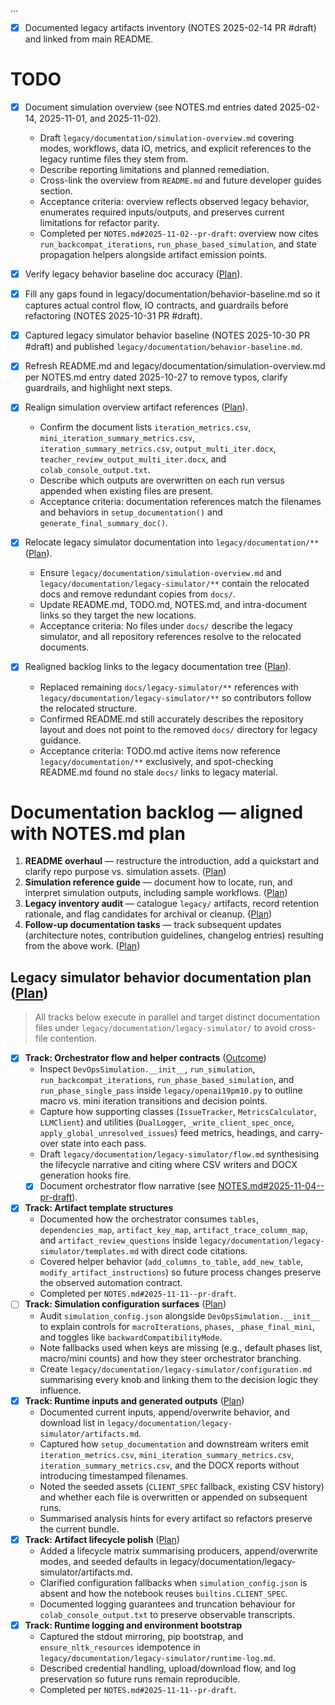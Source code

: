 ...
- [x] Documented legacy artifacts inventory (NOTES 2025-02-14 PR #draft) and linked from main README.
# TODO

- [x] Document simulation overview (see NOTES.md entries dated 2025-02-14,
      2025-11-01, and 2025-11-02).
  - Draft `legacy/documentation/simulation-overview.md` covering modes, workflows, data IO,
    metrics, and explicit references to the legacy runtime files they stem
    from.
  - Describe reporting limitations and planned remediation.
  - Cross-link the overview from `README.md` and future developer guides
    section.
  - Acceptance criteria: overview reflects observed legacy behavior, enumerates
    required inputs/outputs, and preserves current limitations for refactor
    parity.
  - Completed per `NOTES.md#2025-11-02--pr-draft`: overview now cites
    `run_backcompat_iterations`, `run_phase_based_simulation`, and state
    propagation helpers alongside artifact emission points.
- [x] Verify legacy behavior baseline doc accuracy ([Plan](NOTES.md#2025-10-31--pr-draft)).
- [x] Fill any gaps found in legacy/documentation/behavior-baseline.md so it captures
      actual control flow, IO contracts, and guardrails before refactoring (NOTES 2025-10-31 PR #draft).
- [x] Captured legacy simulator behavior baseline (NOTES 2025-10-30 PR #draft)
  and published `legacy/documentation/behavior-baseline.md`.
- [x] Refresh README.md and legacy/documentation/simulation-overview.md per
  NOTES.md entry dated 2025-10-27 to remove typos, clarify guardrails, and
  highlight next steps.
- [x] Realign simulation overview artifact references ([Plan](NOTES.md#2025-11-03--pr-draft)).
  - Confirm the document lists `iteration_metrics.csv`,
    `mini_iteration_summary_metrics.csv`,
    `iteration_summary_metrics.csv`, `output_multi_iter.docx`,
    `teacher_review_output_multi_iter.docx`, and `colab_console_output.txt`.
  - Describe which outputs are overwritten on each run versus appended when
    existing files are present.
  - Acceptance criteria: documentation references match the filenames and
    behaviors in `setup_documentation()` and `generate_final_summary_doc()`.

- [x] Relocate legacy simulator documentation into `legacy/documentation/**`
      ([Plan](NOTES.md#2025-11-09--pr-draft)).
  - Ensure `legacy/documentation/simulation-overview.md` and
    `legacy/documentation/legacy-simulator/**` contain the relocated docs and
    remove redundant copies from `docs/`.
  - Update README.md, TODO.md, NOTES.md, and intra-document links so they target
    the new locations.
  - Acceptance criteria: No files under `docs/` describe the legacy simulator,
    and all repository references resolve to the relocated documents.
- [x] Realigned backlog links to the legacy documentation tree
      ([Plan](NOTES.md#2025-11-10--pr-draft)).
  - Replaced remaining `docs/legacy-simulator/**` references with
    `legacy/documentation/legacy-simulator/**` so contributors follow the
    relocated structure.
  - Confirmed README.md still accurately describes the repository layout and
    does not point to the removed `docs/` directory for legacy guidance.
  - Acceptance criteria: TODO.md active items now reference
    `legacy/documentation/**` exclusively, and spot-checking README.md found no
    stale `docs/` links to legacy material.

# Documentation backlog — aligned with NOTES.md plan

1. **README overhaul** — restructure the introduction, add a quickstart and
   clarify repo purpose vs. simulation assets. ([Plan](NOTES.md#2025-10-26--pr-draft))
2. **Simulation reference guide** — document how to locate, run, and interpret
   simulation outputs, including sample workflows. ([Plan](NOTES.md#2025-10-26--pr-draft))
3. **Legacy inventory audit** — catalogue `legacy/` artifacts, record retention
   rationale, and flag candidates for archival or cleanup. ([Plan](NOTES.md#2025-10-26--pr-draft))
4. **Follow-up documentation tasks** — track subsequent updates (architecture
   notes, contribution guidelines, changelog entries) resulting from the above
   work. ([Plan](NOTES.md#2025-10-26--pr-draft))

## Legacy simulator behavior documentation plan ([Plan](NOTES.md#2025-10-29--pr-draft))

> All tracks below execute in parallel and target distinct documentation files
> under `legacy/documentation/legacy-simulator/` to avoid cross-file contention.

- [x] **Track: Orchestrator flow and helper contracts** ([Outcome](NOTES.md#2025-11-05--pr-draft))
  - Inspect `DevOpsSimulation.__init__`, `run_simulation`,
    `run_backcompat_iterations`, `run_phase_based_simulation`, and
    `run_phase_single_pass` inside `legacy/openai19pm10.py` to outline macro vs.
    mini iteration transitions and decision points.
  - Capture how supporting classes (`IssueTracker`, `MetricsCalculator`,
    `LLMClient`) and utilities (`DualLogger`, `_write_client_spec_once`,
    `apply_global_unresolved_issues`) feed metrics, headings, and carry-over
    state into each pass.
  - Draft `legacy/documentation/legacy-simulator/flow.md` synthesising the
    lifecycle narrative and citing where CSV writers and DOCX generation hooks
    fire.
  - [x] Document orchestrator flow narrative (see
    [NOTES.md#2025-11-04--pr-draft](NOTES.md#2025-11-04--pr-draft)).
- [x] **Track: Artifact template structures**
  - Documented how the orchestrator consumes `tables`, `dependencies_map`,
    `artifact_key_map`, `artifact_trace_column_map`, and
    `artifact_review_questions` inside
    `legacy/documentation/legacy-simulator/templates.md` with direct code
    citations.
  - Covered helper behavior (`add_columns_to_table`, `add_new_table`,
    `modify_artifact_instructions`) so future process changes preserve the
    observed automation contract.
  - Completed per `NOTES.md#2025-11-11--pr-draft`.
- [ ] **Track: Simulation configuration surfaces** ([Plan](NOTES.md#2025-11-08--pr-draft))
  - Audit `simulation_config.json` alongside `DevOpsSimulation.__init__` to
    explain controls for `macroIterations`, `phases`, `_phase_final_mini`, and
    toggles like `backwardCompatibilityMode`.
  - Note fallbacks used when keys are missing (e.g., default phases list,
    macro/mini counts) and how they steer orchestrator branching.
  - Create `legacy/documentation/legacy-simulator/configuration.md` summarising
    every knob and linking them to the decision logic they influence.
- [x] **Track: Runtime inputs and generated outputs** ([Plan](NOTES.md#2025-11-06--pr-draft))
  - Documented current inputs, append/overwrite behavior, and download list in
    `legacy/documentation/legacy-simulator/artifacts.md`.
  - Captured how `setup_documentation` and downstream writers emit
    `iteration_metrics.csv`, `mini_iteration_summary_metrics.csv`,
    `iteration_summary_metrics.csv`, and the DOCX reports without introducing
    timestamped filenames.
  - Noted the seeded assets (`CLIENT_SPEC` fallback, existing CSV history) and
    whether each file is overwritten or appended on subsequent runs.
  - Summarised analysis hints for every artifact so refactors preserve the
    current bundle.
- [x] **Track: Artifact lifecycle polish** ([Plan](NOTES.md#2025-11-07--pr-draft))
  - Added a lifecycle matrix summarising producers, append/overwrite modes, and seeded defaults in legacy/documentation/legacy-simulator/artifacts.md.
  - Clarified configuration fallbacks when `simulation_config.json` is absent and how the notebook reuses `builtins.CLIENT_SPEC`.
  - Documented logging guarantees and truncation behaviour for `colab_console_output.txt` to preserve observable transcripts.
- [x] **Track: Runtime logging and environment bootstrap**
  - Captured the stdout mirroring, pip bootstrap, and `ensure_nltk_resources`
    idempotence in
    `legacy/documentation/legacy-simulator/runtime-log.md`.
  - Described credential handling, upload/download flow, and log preservation so
    future runs remain reproducible.
  - Completed per `NOTES.md#2025-11-11--pr-draft`.

